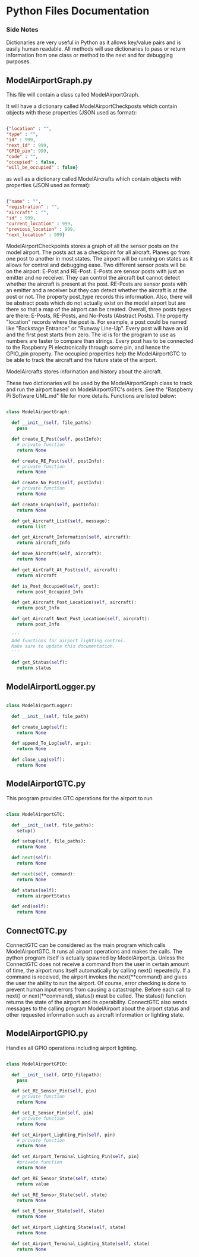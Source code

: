# Python Files Documentation

### Side Notes

Dictionaries are very useful in Python as it allows key/value pairs and is easily human readable. All methods will use dictionaries to pass or return information from one class or method to the next and for debugging purposes.

## ModelAirportGraph.py

This file will contain a class called ModelAirportGraph.

It will have a dictionary called ModelAirportCheckposts which contain objects with these properties (JSON used as format):

```json

{"location" : "",
"type" : "",
"id" : 999,
"next_id" : 999,
"GPIO_pin": 999,
"code" : "",
"occupied" : false,
"will_be_occupied" : false}

```
as well as a dictionary called ModelAircrafts which contain objects with properties (JSON used as format):


```json

{"name" : "",
"registration" : "",
"aircraft" : "",
"id" : 999,
"current_location" : 999,
"previous_location" : 999,
"next_location" : 999}

```

ModelAirportCheckpoints stores a graph of all the sensor posts on the model airport. The posts act as a checkpoint for all aircraft. Planes go from one post to another in most states. The airport will be running on states as it allows for control and debugging ease. Two different sensor posts will be on the airport: E-Post and RE-Post. E-Posts are sensor posts with just an emitter and no receiver. They can control the aircraft but cannot detect whether the aircraft is present at the post. RE-Posts are sensor posts with an emitter and a receiver but they can detect whether the aircraft is at the post or not. The property post_type records this information. Also, there will be abstract posts which do not actually exist on the model airport but are there so that a map of the airport can be created. Overall, three posts types are there: E-Posts, RE-Posts, and No-Posts (Abstract Posts). The property "location" records where the post is. For example, a post could be named like "Backstage Entrance" or "Runway Line-Up". Every post will have an id and the first post starts from zero. The id is for the program to use as numbers are faster to compare than strings. Every post has to be connected to the Raspberry Pi electronically through some pin, and hence the GPIO_pin property. The occupied properties help the ModelAirportGTC to be able to track the aircraft and the future state of the airport.

ModelAircrafts stores information and history about the aircraft.

These two dictionaries will be used by the ModelAirportGraph class to track and run the airport based on ModelAirportGTC's orders. See the "Raspberry Pi Software UML.md" file for more details. Functions are listed below:

```python

class ModelAirportGraph:

  def __init__(self, file_paths)
    pass

  def create_E_Post(self, postInfo):
    # private function
    return None

  def create_RE_Post(self, postInfo):
    # private function
    return None

  def create_No_Post(self, postInfo):
    # private function
    return None

  def create_Graph(self, postInfo):
    return None

  def get_Aircraft_List(self, message):
    return list

  def get_Aircraft_Information(self, aircraft):
    return aircraft_Info

  def move_Aircraft(self, aircraft):
    return None

  def get_AirCraft_At_Post(self, aircraft):
    return aircraft

  def is_Post_Occupied(self, post):
    return post_Occupied_Info

  def get_Aircraft_Post_Location(self, aircraft):
    return post_Info

  def get_Aircraft_Next_Post_Location(self, aircraft):
    return post_Info

  '''
  Add functions for airport lighting control.
  Make sure to update this documentation.
  '''

  def get_Status(self):
    return status

```

## ModelAirportLogger.py

```python

class ModelAirportLogger:

  def __init__(self, file_path)

  def create_Log(self):
    return None

  def append_To_Log(self, args):
    return None

  def close_Log(self):
    return None

```

## ModelAirportGTC.py

This program provides GTC operations for the airport to run 

```python

class ModelAirportGTC:

  def __init__(self, file_paths):
    setup()

  def setup(self, file_paths):
    return None

  def next(self):
    return None

  def next(self, command):
    return None

  def status(self):
    return airportStatus

  def end(self):
    return None

```

## ConnectGTC.py

ConnectGTC can be considered as the main program which calls ModelAirportGTC. It runs all airport operations and makes the calls. The python program itself is actually spawned by ModelAirport.js. Unless the ConnectGTC does not receive a command from the user in certain amount of time, the airport runs itself automatically by calling next() repeatedly. If a command is received, the airport invokes the next(**command) and gives the user the ability to run the airport. Of course, error checking is done to prevent human input errors from causing a catastrophe. Before each call to next() or next(**command), status() must be called. The status() function returns the state of the airport and its operability. ConnectGTC also sends messages to the calling program ModelAirport about the airport status and other requested information such as aircraft information or lighting state.

## ModelAirportGPIO.py

Handles all GPIO operations including airport lighting.

```python

class ModelAirportGPIO:

  def __init__(self, GPIO_filepath):
    pass

  def set_RE_Sensor_Pin(self, pin)
    # private function
    return None

  def set_E_Sensor_Pin(self, pin)
    # private function
    return None

  def set_Airport_Lighting_Pin(self, pin)
    # private function
    return None

  def set_Airport_Terminal_Lighting_Pin(self, pin)
    #private function
    return None

  def get_RE_Sensor_State(self, state)
    return value

  def set_RE_Sensor_State(self, state)
    return None

  def set_E_Sensor_State(self, state)
    return None

  def set_Airport_Lighting_State(self, state)
    return None

  def set_Airport_Terminal_Lighting_State(self, state)
    return None

```